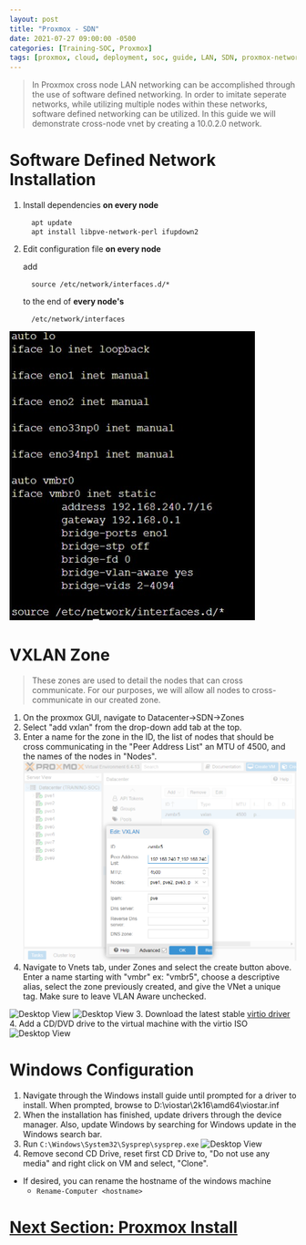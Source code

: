```yaml
---
layout: post
title: "Proxmox - SDN"
date: 2021-07-27 09:00:00 -0500
categories: [Training-SOC, Proxmox]
tags: [proxmox, cloud, deployment, soc, guide, LAN, SDN, proxmox-networking]
---
```

> In Proxmox cross node LAN networking can be accomplished through the use of software defined networking. In order to imitate seperate networks, while utilizing multiple nodes within these networks, software defined networking can be utilized. In this guide we will demonstrate cross-node vnet by creating a 10.0.2.0 network.
>

# Software Defined Network Installation
1. Install dependencies <b>on every node</b>
   ```console
     apt update
     apt install libpve-network-perl ifupdown2
   ```

2. Edit configuration file <b>on every node</b>
   
    add 
      ```console
        source /etc/network/interfaces.d/*
      ```
      to the end of <b>every node's</b> 
      ```console
        /etc/network/interfaces
      ```
 ![Desktop View](https://github.com/BSU-Cybersecurity/BSU-Cybersecurity.github.io/blob/main/images/proxmoxSDNInterface.jpg?raw=true)
# VXLAN Zone
>These zones are used to detail the nodes that can cross communicate. For our purposes, we will allow all nodes to cross-communicate in our created zone.
>
1. On the proxmox GUI, navigate to Datacenter->SDN->Zones
2. Select "add vxlan" from the drop-down add tab at the top.
3. Enter a name for the zone in the ID, the list of nodes that should be cross communicating in the "Peer Address List" an MTU of 4500, and the names of the nodes in "Nodes".
![Desktop View](https://github.com/BSU-Cybersecurity/BSU-Cybersecurity.github.io/blob/main/images/proxmoxVXLanZone.png?raw=true)
4. Navigate to Vnets tab, under Zones and select the create button above. Enter a name starting with "vmbr" ex: "vmbr5", choose a descriptive alias, select the zone previously created, and give the VNet a unique tag. Make sure to leave VLAN Aware unchecked.

![Desktop View](https://jaletzki.de/img/create-vm-w19-net.png)
![Desktop View](https://jaletzki.de/img/proxmox-enable-qemu-agent.png)
3. Download the latest stable [virtio driver](https://github.com/virtio-win/virtio-win-pkg-scripts/blob/master/README.md)
4. Add a CD/DVD drive to the virtual machine with the virtio ISO
 ![Desktop View](https://jaletzki.de/img/proxmox-add-drive-virtio.png)  
# Windows Configuration
1. Navigate through the Windows install guide until prompted for a driver to install. When prompted, browse to D:\viostar\2k16\amd64\viostar.inf
2. When the installation has finished, update drivers through the device manager. Also, update Windows by searching for Windows update in the Windows search bar.
3. Run `C:\Windows\System32\Sysprep\sysprep.exe`
 ![Desktop View](https://jaletzki.de/img/sysprep.png)
 4. Remove second CD Drive, reset first CD Drive to, "Do not use any media" and right click on VM and select, "Clone".
- If desired, you can rename the hostname of the windows machine
   - `Rename-Computer <hostname>`  

# [Next Section: Proxmox Install](https://bsu-cybersecurity.github.io/posts/proxmox-deployment-installation/)
